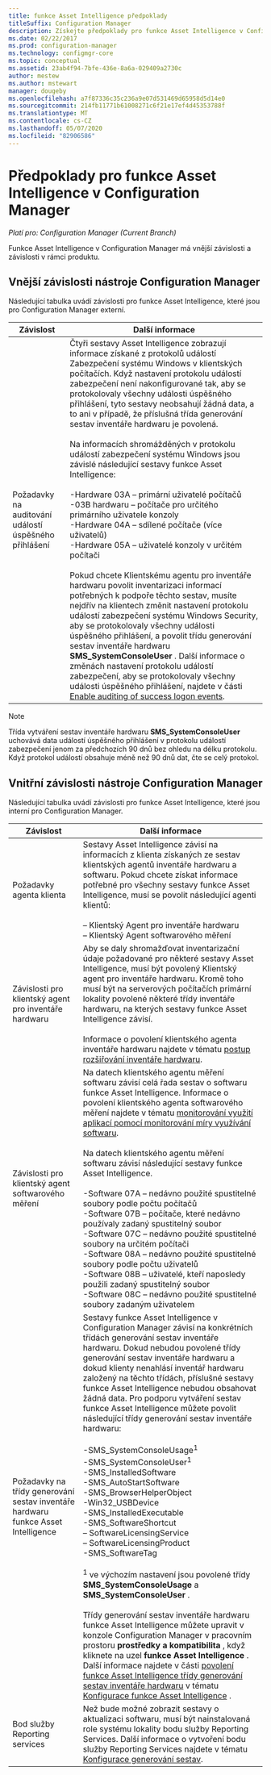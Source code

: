 ```yaml
---
title: funkce Asset Intelligence předpoklady
titleSuffix: Configuration Manager
description: Získejte předpoklady pro funkce Asset Intelligence v Configuration Manager.
ms.date: 02/22/2017
ms.prod: configuration-manager
ms.technology: configmgr-core
ms.topic: conceptual
ms.assetid: 23ab4f94-7bfe-436e-8a6a-029409a2730c
author: mestew
ms.author: mstewart
manager: dougeby
ms.openlocfilehash: a7f87336c35c236a9e07d531469d65958d5d14e0
ms.sourcegitcommit: 214fb11771b61008271c6f21e17ef4d45353788f
ms.translationtype: MT
ms.contentlocale: cs-CZ
ms.lasthandoff: 05/07/2020
ms.locfileid: "82906586"
---
```

# <a name="prerequisites-for-asset-intelligence-in-configuration-manager"></a>Předpoklady pro funkce Asset Intelligence v Configuration Manager

*Platí pro: Configuration Manager (Current Branch)*

Funkce Asset Intelligence v Configuration Manager má vnější závislosti a závislosti v rámci produktu.  

## <a name="dependencies-external-to-configuration-manager"></a>Vnější závislosti nástroje Configuration Manager  
 Následující tabulka uvádí závislosti pro funkce Asset Intelligence, které jsou pro Configuration Manager externí.  

|Závislost|Další informace|  
|----------------|----------------------|  
|Požadavky na auditování událostí úspěšného přihlášení|Čtyři sestavy Asset Intelligence zobrazují informace získané z protokolů událostí Zabezpečení systému Windows v klientských počítačích. Když nastavení protokolu událostí zabezpečení není nakonfigurované tak, aby se protokolovaly všechny události úspěšného přihlášení, tyto sestavy neobsahují žádná data, a to ani v případě, že příslušná třída generování sestav inventáře hardwaru je povolená.<br /><br /> Na informacích  shromážděných v protokolu událostí zabezpečení systému Windows jsou závislé následující sestavy funkce Asset Intelligence:<br /><br /> -Hardware 03A – primární uživatelé počítačů<br />-03B hardwaru – počítače pro určitého primárního uživatele konzoly<br />-Hardware 04A – sdílené počítače (více uživatelů)<br />-Hardware 05A – uživatelé konzoly v určitém počítači<br /><br /> Pokud chcete Klientskému agentu pro inventáře hardwaru povolit inventarizaci informací potřebných k podpoře těchto sestav, musíte nejdřív na klientech změnit nastavení protokolu událostí zabezpečení systému Windows Security, aby se protokolovaly všechny události úspěšného přihlášení, a povolit třídu generování sestav inventáře hardwaru **SMS_SystemConsoleUser** . Další informace o změnách nastavení protokolu událostí zabezpečení, aby se protokolovaly všechny události úspěšného přihlášení, najdete v části [Enable auditing of success logon events](../../../../core/clients/manage/asset-intelligence/configuring-asset-intelligence.md#BKMK_EnableSuccessLogonEvents).|  

> [!NOTE]  
>  Třída vytváření sestav inventáře hardwaru **SMS_SystemConsoleUser** uchovává data událostí úspěšného přihlášení v protokolu událostí zabezpečení jenom za předchozích 90 dnů bez ohledu na délku protokolu. Když protokol událostí obsahuje méně než 90 dnů dat, čte se celý protokol.  

## <a name="dependencies-internal-to-configuration-manager"></a>Vnitřní závislosti nástroje Configuration Manager  
 Následující tabulka uvádí závislosti pro funkce Asset Intelligence, které jsou interní pro Configuration Manager.  

|Závislost|Další informace|  
|----------------|----------------------|  
|Požadavky agenta klienta|Sestavy Asset Intelligence závisí na informacích z klienta získaných ze sestav klientských agentů inventáře hardwaru a softwaru. Pokud chcete získat informace potřebné pro všechny sestavy funkce Asset Intelligence, musí se povolit následující agenti klientů:<br /><br /> – Klientský Agent pro inventáře hardwaru<br />– Klientský Agent softwarového měření|  
|Závislosti pro klientský agent pro inventáře hardwaru|Aby se daly shromažďovat inventarizační údaje požadované pro některé sestavy Asset Intelligence, musí být povolený Klientský agent pro inventáře hardwaru. Kromě toho musí být na serverových počítačích primární lokality povolené některé třídy inventáře hardwaru, na kterých sestavy funkce Asset Intelligence závisí.<br /><br /> Informace o povolení klientského agenta inventáře hardwaru najdete v tématu [postup rozšiřování inventáře hardwaru](../../../../core/clients/manage/inventory/extend-hardware-inventory.md).|  
|Závislosti pro klientský agent softwarového měření|Na datech klientského agentu měření softwaru závisí celá řada sestav o softwaru funkce Asset Intelligence. Informace o povolení klientského agenta softwarového měření najdete v tématu [monitorování využití aplikací pomocí monitorování míry využívání softwaru](../../../../apps/deploy-use/monitor-app-usage-with-software-metering.md).<br /><br /> Na datech klientského agentu měření softwaru závisí následující sestavy funkce Asset Intelligence.<br /><br /> -Software 07A – nedávno použité spustitelné soubory podle počtu počítačů<br />-Software 07B – počítače, které nedávno používaly zadaný spustitelný soubor<br />-Software 07C – nedávno použité spustitelné soubory na určitém počítači<br />-Software 08A – nedávno použité spustitelné soubory podle počtu uživatelů<br />-Software 08B – uživatelé, kteří naposledy použili zadaný spustitelný soubor<br />-Software 08C – nedávno použité spustitelné soubory zadaným uživatelem|  
|Požadavky na třídy generování sestav inventáře hardwaru funkce Asset Intelligence|Sestavy funkce Asset Intelligence v Configuration Manager závisí na konkrétních třídách generování sestav inventáře hardwaru. Dokud nebudou povolené třídy generování sestav inventáře hardwaru a dokud klienty nenahlásí inventář hardwaru založený na těchto třídách, příslušné sestavy funkce Asset Intelligence nebudou obsahovat žádná data. Pro podporu vytváření sestav funkce Asset Intelligence můžete povolit následující třídy generování sestav inventáře hardwaru:<br /><br /> -SMS_SystemConsoleUsage<sup>1</sup><br />-SMS_SystemConsoleUser<sup>1</sup><br />-SMS_InstalledSoftware<br />-SMS_AutoStartSoftware<br />-SMS_BrowserHelperObject<br />-Win32_USBDevice<br />-SMS_InstalledExecutable<br />-SMS_SoftwareShortcut<br />– SoftwareLicensingService<br />– SoftwareLicensingProduct<br />-SMS_SoftwareTag<br /><br /> <sup>1</sup> ve výchozím nastavení jsou povolené třídy **SMS_SystemConsoleUsage** a **SMS_SystemConsoleUser** .<br /><br /> Třídy generování sestav inventáře hardwaru funkce Asset Intelligence můžete upravit v konzole Configuration Manager v pracovním prostoru **prostředky a kompatibilita** , když kliknete na uzel **funkce Asset Intelligence** . Další informace najdete v části [povolení funkce Asset Intelligence třídy generování sestav inventáře hardwaru](../../../../core/clients/manage/asset-intelligence/configuring-asset-intelligence.md#BKMK_EnableAssetIntelligence) v tématu [Konfigurace funkce Asset Intelligence](../../../../core/clients/manage/asset-intelligence/configuring-asset-intelligence.md) .|  
|Bod služby Reporting services|Než bude možné zobrazit sestavy o aktualizaci softwaru, musí být nainstalovaná role systému lokality bodu služby Reporting Services. Další informace o vytvoření bodu služby Reporting Services najdete v tématu [Konfigurace generování sestav](../../../servers/manage/configuring-reporting.md).|  
